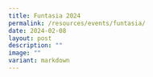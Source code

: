 ```yaml
---
title: Funtasia 2024
permalink: /resources/events/funtasia/
date: 2024-02-08
layout: post
description: ""
image: ""
variant: markdown
---
```

